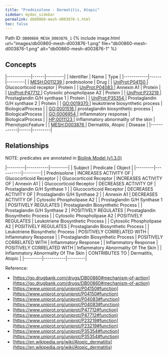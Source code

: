 ```yaml
---
title: "Prednisolone - Dermatitis, Atopic"
sidebar: mydoc_sidebar
permalink: db00860-mesh-d003876-1.html
toc: false 
---
```



Path ID: `DB00860_MESH_D003876_1`
{% include image.html url="images/db00860-mesh-d003876-1.png" file="db00860-mesh-d003876-1.png" alt="db00860-mesh-d003876-1" %}

## Concepts

|------------|------|---------|
| Identifier | Name | Type    |
|------------|------|---------|
| <a href="https://identifiers.org/MESH:D011239">MESH:D011239 </a> | prednisolone | Drug |
| <a href="https://identifiers.org/UniProt:P04150">UniProt:P04150 </a> | Glucocorticoid receptor | Protein |
| <a href="https://identifiers.org/UniProt:P04083">UniProt:P04083 </a> | Annexin A1 | Protein |
| <a href="https://identifiers.org/UniProt:P47712">UniProt:P47712 </a> | Cytosolic phospholipase A2 | Protein |
| <a href="https://identifiers.org/UniProt:P23219">UniProt:P23219 </a> | Prostaglandin G/H synthase 1 | Protein |
| <a href="https://identifiers.org/UniProt:P35354">UniProt:P35354 </a> | Prostaglandin G/H synthase 2 | Protein |
| <a href="https://identifiers.org/GO:0019370">GO:0019370 </a> | leukotriene biosynthetic process | BiologicalProcess |
| <a href="https://identifiers.org/GO:0001516">GO:0001516 </a> | prostaglandin biosynthetic process | BiologicalProcess |
| <a href="https://identifiers.org/GO:0006954">GO:0006954 </a> | inflammatory response | BiologicalProcess |
| <a href="https://identifiers.org/HP:0011123">HP:0011123 </a> | Inflammatory abnormality of the skin | PhenotypicFeature |
| <a href="https://identifiers.org/MESH:D003876">MESH:D003876 </a> | Dermatitis, Atopic | Disease |
|------------|------|---------|

## Relationships


NOTE: predicates are annotated in <a href="https://github.com/biolink/biolink-model/releases/tag/v1.3.0">Biolink Model (v1.3.0)</a>

|---------|-----------|---------|
| Subject | Predicate | Object  |
|---------|-----------|---------|
| Prednisolone | INCREASES ACTIVITY OF | Glucocorticoid Receptor |
| Glucocorticoid Receptor | INCREASES ACTIVITY OF | Annexin A1 |
| Glucocorticoid Receptor | DECREASES ACTIVITY OF | Prostaglandin G/H Synthase 1 |
| Glucocorticoid Receptor | DECREASES ACTIVITY OF | Prostaglandin G/H Synthase 2 |
| Annexin A1 | DECREASES ACTIVITY OF | Cytosolic Phospholipase A2 |
| Prostaglandin G/H Synthase 1 | POSITIVELY REGULATES | Prostaglandin Biosynthetic Process |
| Prostaglandin G/H Synthase 2 | POSITIVELY REGULATES | Prostaglandin Biosynthetic Process |
| Cytosolic Phospholipase A2 | POSITIVELY REGULATES | Leukotriene Biosynthetic Process |
| Cytosolic Phospholipase A2 | POSITIVELY REGULATES | Prostaglandin Biosynthetic Process |
| Leukotriene Biosynthetic Process | POSITIVELY CORRELATED WITH | Inflammatory Response |
| Prostaglandin Biosynthetic Process | POSITIVELY CORRELATED WITH | Inflammatory Response |
| Inflammatory Response | POSITIVELY CORRELATED WITH | Inflammatory Abnormality Of The Skin |
| Inflammatory Abnormality Of The Skin | CONTRIBUTES TO | Dermatitis, Atopic |
|---------|-----------|---------|

Reference: 
  - [https://go.drugbank.com/drugs/DB00860#mechanism-of-action](https://go.drugbank.com/drugs/DB00860#mechanism-of-action)
  - [https://www.uniprot.org/uniprot/P04150#function](https://www.uniprot.org/uniprot/P04150#function)
  - [https://www.uniprot.org/uniprot/P04083#function](https://www.uniprot.org/uniprot/P04083#function)
  - [https://www.uniprot.org/uniprot/P47712#function](https://www.uniprot.org/uniprot/P47712#function)
  - [https://www.uniprot.org/uniprot/P23219#function](https://www.uniprot.org/uniprot/P23219#function)
  - [https://www.uniprot.org/uniprot/P35354#function](https://www.uniprot.org/uniprot/P35354#function)
  - [https://en.wikipedia.org/wiki/Atopic_dermatitis](https://en.wikipedia.org/wiki/Atopic_dermatitis)
